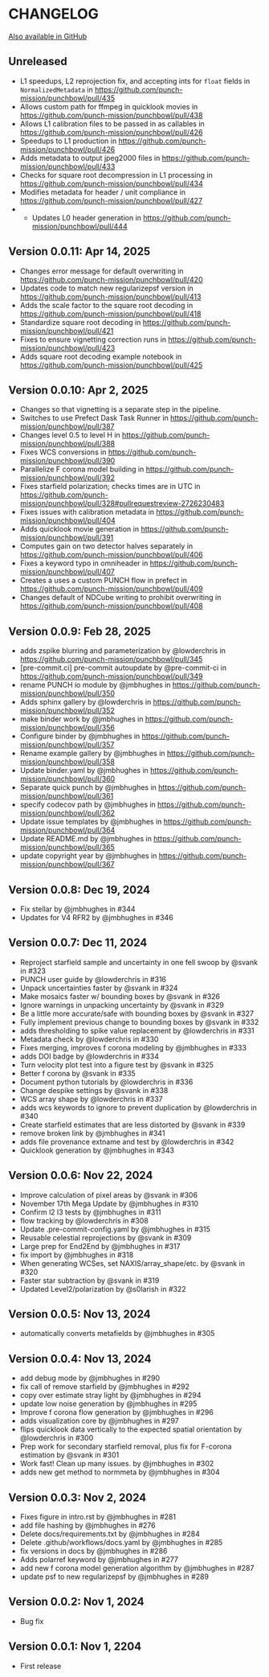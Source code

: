 # CHANGELOG

[Also available in GitHub](https://github.com/punch-mission/punchbowl/releases)

## Unreleased

- L1 speedups, L2 reprojection fix, and accepting ints for `float` fields in `NormalizedMetadata` in https://github.com/punch-mission/punchbowl/pull/435
- Allows custom path for ffmpeg in quicklook movies in https://github.com/punch-mission/punchbowl/pull/438
- Allows L1 calibration files to be passed in as callables in https://github.com/punch-mission/punchbowl/pull/426
- Speedups to L1 production in https://github.com/punch-mission/punchbowl/pull/426
- Adds metadata to output jpeg2000 files in https://github.com/punch-mission/punchbowl/pull/433
- Checks for square root decompression in L1 processing in https://github.com/punch-mission/punchbowl/pull/434
- Modifies metadata for header / unit compliance in https://github.com/punch-mission/punchbowl/pull/427
- - Updates L0 header generation in https://github.com/punch-mission/punchbowl/pull/444

## Version 0.0.11: Apr 14, 2025

- Changes error message for default overwriting in https://github.com/punch-mission/punchbowl/pull/420
- Updates code to match new regularizepsf version in https://github.com/punch-mission/punchbowl/pull/413
- Adds the scale factor to the square root decoding in https://github.com/punch-mission/punchbowl/pull/418
- Standardize square root decoding in https://github.com/punch-mission/punchbowl/pull/421
- Fixes to ensure vignetting correction runs in https://github.com/punch-mission/punchbowl/pull/423
- Adds square root decoding example notebook in https://github.com/punch-mission/punchbowl/pull/425

## Version 0.0.10: Apr 2, 2025

- Changes so that vignetting is a separate step in the pipeline.
- Switches to use Prefect Dask Task Runner in https://github.com/punch-mission/punchbowl/pull/387
- Changes level 0.5 to level H in https://github.com/punch-mission/punchbowl/pull/388
- Fixes WCS conversions in https://github.com/punch-mission/punchbowl/pull/390
- Parallelize F corona model building in https://github.com/punch-mission/punchbowl/pull/392
- Fixes starfield polarization; checks times are in UTC in https://github.com/punch-mission/punchbowl/pull/328#pullrequestreview-2726230483
- Fixes issues with calibration metadata in https://github.com/punch-mission/punchbowl/pull/404
- Adds quicklook movie generation in https://github.com/punch-mission/punchbowl/pull/391
- Computes gain on two detector halves separately in https://github.com/punch-mission/punchbowl/pull/406
- Fixes a keyword typo in omniheader in https://github.com/punch-mission/punchbowl/pull/407
- Creates a uses a custom PUNCH flow in prefect in https://github.com/punch-mission/punchbowl/pull/409
- Changes default of NDCube writing to prohibit overwriting in https://github.com/punch-mission/punchbowl/pull/408

## Version 0.0.9: Feb 28, 2025

* adds zspike blurring and parameterization by @lowderchris in https://github.com/punch-mission/punchbowl/pull/345
* [pre-commit.ci] pre-commit autoupdate by @pre-commit-ci in https://github.com/punch-mission/punchbowl/pull/349
* rename PUNCH io module by @jmbhughes in https://github.com/punch-mission/punchbowl/pull/350
* Adds sphinx gallery by @lowderchris in https://github.com/punch-mission/punchbowl/pull/352
* make binder work by @jmbhughes in https://github.com/punch-mission/punchbowl/pull/356
* Configure binder by @jmbhughes in https://github.com/punch-mission/punchbowl/pull/357
* Rename example gallery by @jmbhughes in https://github.com/punch-mission/punchbowl/pull/358
* Update binder.yaml by @jmbhughes in https://github.com/punch-mission/punchbowl/pull/360
* Separate quick punch by @jmbhughes in https://github.com/punch-mission/punchbowl/pull/361
* specify codecov path by @jmbhughes in https://github.com/punch-mission/punchbowl/pull/362
* Update issue templates by @jmbhughes in https://github.com/punch-mission/punchbowl/pull/364
* Update README.md by @jmbhughes in https://github.com/punch-mission/punchbowl/pull/365
* update copyright year by @jmbhughes in https://github.com/punch-mission/punchbowl/pull/367

## Version 0.0.8: Dec 19, 2024

- Fix stellar by @jmbhughes in #344
- Updates for V4 RFR2 by @jmbhughes in #346

## Version 0.0.7: Dec 11, 2024

- Reproject starfield sample and uncertainty in one fell swoop by @svank in #323
- PUNCH user guide by @lowderchris in #316
- Unpack uncertainties faster by @svank in #324
- Make mosaics faster w/ bounding boxes by @svank in #326
- Ignore warnings in unpacking uncertainty by @svank in #329
- Be a little more accurate/safe with bounding boxes by @svank in #327
- Fully implement previous change to bounding boxes by @svank in #332
- adds thresholding to spike value replacement by @lowderchris in #331
- Metadata check by @lowderchris in #330
- Fixes merging, improves f corona modeling by @jmbhughes in #333
- adds DOI badge by @lowderchris in #334
- Turn velocity plot test into a figure test by @svank in #325
- Better f corona by @svank in #335
- Document python tutorials by @lowderchris in #336
- Change despike settings by @svank in #338
- WCS array shape by @lowderchris in #337
- adds wcs keywords to ignore to prevent duplication by @lowderchris in #340
- Create starfield estimates that are less distorted by @svank in #339
- remove broken link by @jmbhughes in #341
- adds file provenance extname and test by @lowderchris in #342
- Quicklook generation by @jmbhughes in #343

## Version 0.0.6: Nov 22, 2024

- Improve calculation of pixel areas by @svank in #306
- November 17th Mega Update by @jmbhughes in #310
- Confirm l2 l3 tests by @jmbhughes in #311
- flow tracking by @lowderchris in #308
- Update .pre-commit-config.yaml by @jmbhughes in #315
- Reusable celestial reprojections by @svank in #309
- Large prep for End2End by @jmbhughes in #317
- fix import by @jmbhughes in #318
- When generating WCSes, set NAXIS/array_shape/etc. by @svank in #320
- Faster star subtraction by @svank in #319
- Updated Level2/polarization by @s0larish in #322

## Version 0.0.5: Nov 13, 2024

- automatically converts metafields by @jmbhughes in #305

## Version 0.0.4: Nov 13, 2024

- add debug mode by @jmbhughes in #290
- fix call of remove starfield by @jmbhughes in #292
- copy over estimate stray light by @jmbhughes in #294
- update low noise generation by @jmbhughes in #295
- Improve f corona flow generation by @jmbhughes in #296
- adds visualization core by @jmbhughes in #297
- flips quicklook data vertically to the expected spatial orientation by @lowderchris in #300
- Prep work for secondary starfield removal, plus fix for F-corona estimation by @svank in #301
- Work fast! Clean up many issues. by @jmbhughes in #302
- adds new get method to normmeta by @jmbhughes in #304

## Version 0.0.3: Nov 2, 2024

- Fixes figure in intro.rst by @jmbhughes in #281
- add file hashing by @jmbhughes in #276
- Delete docs/requirements.txt by @jmbhughes in #284
- Delete .github/workflows/docs.yaml by @jmbhughes in #285
- fix versions in docs by @jmbhughes in #286
- Adds polarref keyword by @jmbhughes in #277
- add new f corona model generation algorithm by @jmbhughes in #287
- update psf to new regularizepsf by @jmbhughes in #289

## Version 0.0.2: Nov 1, 2024

- Bug fix

## Version 0.0.1: Nov 1, 2204

- First release
